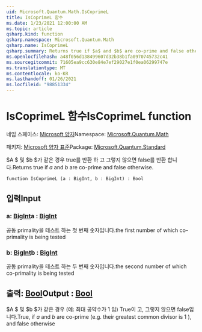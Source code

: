 ```yaml
---
uid: Microsoft.Quantum.Math.IsCoprimeL
title: IsCoprimeL 함수
ms.date: 1/23/2021 12:00:00 AM
ms.topic: article
qsharp.kind: function
qsharp.namespace: Microsoft.Quantum.Math
qsharp.name: IsCoprimeL
qsharp.summary: Returns true if $a$ and $b$ are co-prime and false otherwise.
ms.openlocfilehash: a48f056d138499607d32b38b1fa0970745732c41
ms.sourcegitcommit: 71605ea9cc630e84e7ef29027e1f0ea06299747e
ms.translationtype: MT
ms.contentlocale: ko-KR
ms.lasthandoff: 01/26/2021
ms.locfileid: "98851334"
---
```

# <a name="iscoprimel-function"></a><span data-ttu-id="b4351-102">IsCoprimeL 함수</span><span class="sxs-lookup"><span data-stu-id="b4351-102">IsCoprimeL function</span></span>

<span data-ttu-id="b4351-103">네임 스페이스: [Microsoft 양자](xref:Microsoft.Quantum.Math)</span><span class="sxs-lookup"><span data-stu-id="b4351-103">Namespace: [Microsoft.Quantum.Math](xref:Microsoft.Quantum.Math)</span></span>

<span data-ttu-id="b4351-104">패키지: [Microsoft 양자 표준](https://nuget.org/packages/Microsoft.Quantum.Standard)</span><span class="sxs-lookup"><span data-stu-id="b4351-104">Package: [Microsoft.Quantum.Standard](https://nuget.org/packages/Microsoft.Quantum.Standard)</span></span>


<span data-ttu-id="b4351-105">$A $ 및 $b $가 같은 경우 true를 반환 하 고 그렇지 않으면 false를 반환 합니다.</span><span class="sxs-lookup"><span data-stu-id="b4351-105">Returns true if $a$ and $b$ are co-prime and false otherwise.</span></span>

```qsharp
function IsCoprimeL (a : BigInt, b : BigInt) : Bool
```


## <a name="input"></a><span data-ttu-id="b4351-106">입력</span><span class="sxs-lookup"><span data-stu-id="b4351-106">Input</span></span>

### <a name="a--bigint"></a><span data-ttu-id="b4351-107">a: [BigInt](xref:microsoft.quantum.lang-ref.bigint)</span><span class="sxs-lookup"><span data-stu-id="b4351-107">a : [BigInt](xref:microsoft.quantum.lang-ref.bigint)</span></span>

<span data-ttu-id="b4351-108">공동 primality을 테스트 하는 첫 번째 숫자입니다.</span><span class="sxs-lookup"><span data-stu-id="b4351-108">the first number of which co-primality is being tested</span></span>


### <a name="b--bigint"></a><span data-ttu-id="b4351-109">b: [BigInt](xref:microsoft.quantum.lang-ref.bigint)</span><span class="sxs-lookup"><span data-stu-id="b4351-109">b : [BigInt](xref:microsoft.quantum.lang-ref.bigint)</span></span>

<span data-ttu-id="b4351-110">공동 primality을 테스트 하는 두 번째 숫자입니다.</span><span class="sxs-lookup"><span data-stu-id="b4351-110">the second number of which co-primality is being tested</span></span>



## <a name="output--bool"></a><span data-ttu-id="b4351-111">출력: [Bool](xref:microsoft.quantum.lang-ref.bool)</span><span class="sxs-lookup"><span data-stu-id="b4351-111">Output : [Bool](xref:microsoft.quantum.lang-ref.bool)</span></span>

<span data-ttu-id="b4351-112">$A $ 및 $b $가 같은 경우 (예: 최대 공약수가 1 임) True이 고, 그렇지 않으면 false입니다.</span><span class="sxs-lookup"><span data-stu-id="b4351-112">True, if $a$ and $b$ are co-prime (e.g. their greatest common divisor is 1 ), and false otherwise</span></span>